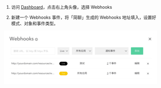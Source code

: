 1. 访问 [Dashboard](https://dashboard.pingxx.com)，点击右上角头像，选择 Webhooks

2. 新建一个 Webhooks 事件，将「简聊」生成的 Webhooks 地址填入，设置好模式、对象和事件类型。

![](/images/inte-guide/pingxx-1.jpeg)
